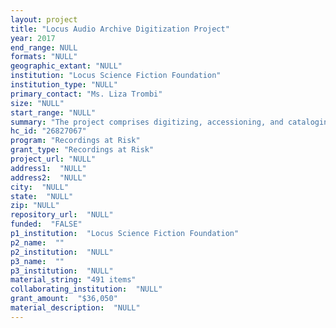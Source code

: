 ```yaml
--- 
layout: project 
title: "Locus Audio Archive Digitization Project"
year: 2017
end_range: NULL
formats: "NULL"
geographic_extant: "NULL"
institution: "Locus Science Fiction Foundation"
institution_type: "NULL"
primary_contact: "Ms. Liza Trombi"
size: "NULL"
start_range: "NULL"
summary: "The project comprises digitizing, accessioning, and cataloging the Locus Audio Archive, with corresponding metadata for each digital file, with the goal of publishing a complete catalog online through the Locus website and preserving these valuable interviews on digital media before their current microcassette storage deteriorates beyond accessibility. With approximately 491 microcassette tapes containing 536 interviews, the collection offers an audio historical record of the genre’s growth over the last 60 years, emphasizing the lives of the authors, editors, and publishers of the works themselves. As the study of these fields burgeons in the academy, these otherwise unavailable audio interviews will provide a more complete understanding of the history of speculative fiction and the individuals who created it -- lauded and respected authors and editors such as Isaac Asimov, Ray Bradbury, Octavia E. Butler, Samuel R. Delany, Philip K. Dick, Ursula K. Le Guin, Tanith Lee, Gene Wolfe, and more."
hc_id: "26827067"
program: "Recordings at Risk"
grant_type: "Recordings at Risk"
project_url: "NULL"
address1:  "NULL"
address2:  "NULL"
city:  "NULL"
state:  "NULL"
zip: "NULL"
repository_url:  "NULL"
funded:  "FALSE"
p1_institution:  "Locus Science Fiction Foundation"
p2_name:  ""
p2_institution:  "NULL"
p3_name:  ""
p3_institution:  "NULL"
material_string: "491 items"
collaborating_institution:  "NULL"
grant_amount:  "$36,050"
material_description:  "NULL"
---
```


